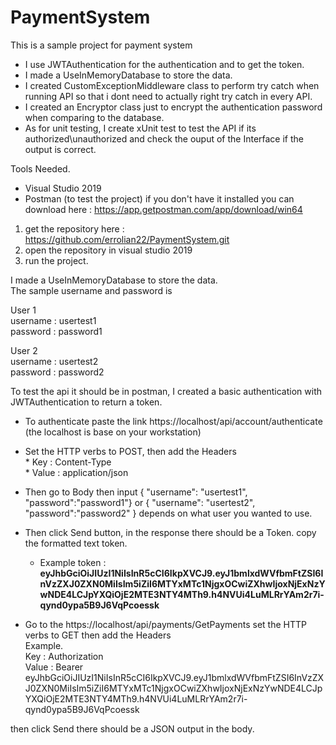 # PaymentSystem
This is a sample project for payment system

* I use JWTAuthentication for the authentication and to get the token. <br />
* I made a UseInMemoryDatabase to store the data. <br />
* I created CustomExceptionMiddleware class to perform try catch when running API so that i dont need to actually right try catch in every API. <br />
* I created an Encryptor class just to encrypt the authentication password when comparing to the database. <br />
* As for unit testing, I create xUnit test to test the API if its authorized\unauthorized and check the ouput of the Interface if the output is correct. <br />

Tools Needed.
* Visual Studio 2019
* Postman (to test the project) if you don't have it installed you can download here : https://app.getpostman.com/app/download/win64

1) get the repository here : https://github.com/errolian22/PaymentSystem.git
2) open the repository in visual studio 2019
3) run the project.

I made a UseInMemoryDatabase to store the data. <br />
The sample username and password is <br />

User 1 <br />
username : usertest1 <br />
password : password1 <br />

User 2 <br />
username : usertest2 <br />
password : password2 <br />

To test the api it should be in postman, I created a basic authentication with JWTAuthentication to return a token. <br />

* To authenticate paste the link https://localhost/api/account/authenticate (the localhost is base on your workstation) <br />
* Set the  HTTP verbs to POST, then add the Headers <br />
      * Key : Content-Type <br />
      * Value : application/json <br />

* Then go to Body then input { "username": "usertest1", "password":"password1"} or { "username": "usertest2", "password":"password2" } depends on what user you wanted to use. <br />
* Then click Send button, in the response  there should be a Token. copy the formatted text token. <br />

    * Example token : <strong>eyJhbGciOiJIUzI1NiIsInR5cCI6IkpXVCJ9.eyJ1bmlxdWVfbmFtZSI6InVzZXJ0ZXN0MiIsIm5iZiI6MTYxMTc1NjgxOCwiZXhwIjoxNjExNzYwNDE4LCJpYXQiOjE2MTE3NTY4MTh9.h4NVUi4LuMLRrYAm2r7i-qynd0ypa5B9J6VqPcoessk</strong>  <br />

* Go to the https://localhost/api/payments/GetPayments  set the  HTTP verbs to GET then add the Headers <br />
Example. <br />
Key : Authorization <br />
Value : Bearer  eyJhbGciOiJIUzI1NiIsInR5cCI6IkpXVCJ9.eyJ1bmlxdWVfbmFtZSI6InVzZXJ0ZXN0MiIsIm5iZiI6MTYxMTc1NjgxOCwiZXhwIjoxNjExNzYwNDE4LCJpYXQiOjE2MTE3NTY4MTh9.h4NVUi4LuMLRrYAm2r7i-qynd0ypa5B9J6VqPcoessk <br />

then click Send there should be a JSON output in the body. <br />





